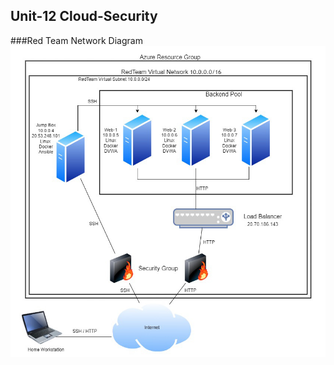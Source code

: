 ## Unit-12 Cloud-Security

###Red Team Network Diagram
![Network Diagram](https://github.com/BQcybersec/-UofM-VIRT-CYBER-12-2021/blob/main/Homework/Unit-12/Image/RedTemNetwork.jpg)